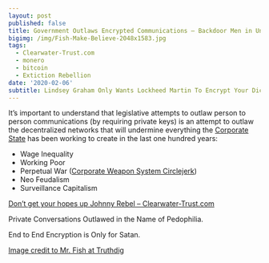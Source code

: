 ```yaml
---
layout: post
published: false
title: Government Outlaws Encrypted Communications – Backdoor Men in Uniforms
bigimg: /img/Fish-Make-Believe-2048x1583.jpg
tags:
  - Clearwater-Trust.com
  - monero
  - bitcoin
  - Extiction Rebellion
date: '2020-02-06'
subtitle: Lindsey Graham Only Wants Lockheed Martin To Encrypt Your Dic Pics
---
```

It’s important to understand that legislative attempts to outlaw person to person communications (by requiring private keys) is an attempt to outlaw the decentralized networks that will undermine everything the [Corporate State](https://www.lockheedmartin.com/) has been working to create in the last one hundred years:

- Wage Inequality
- Working Poor
- Perpetual War ([Corporate Weapon System Circlejerk](http://f35.com/))
- Neo Feudalism
- Surveillance Capitalism

[Don’t get your hopes up Johnny Rebel – Clearwater-Trust.com](https://clearwater-trust.com)

Private Conversations Outlawed in the Name of Pedophilia.

End to End Encryption is Only for Satan.

[Image credit to Mr. Fish at Truthdig](https://www.truthdig.com/articles/america-land-of-make-believe/)
